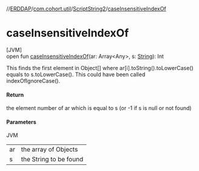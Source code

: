 //[ERDDAP](../../../index.md)/[com.cohort.util](../index.md)/[ScriptString2](index.md)/[caseInsensitiveIndexOf](case-insensitive-index-of.md)

# caseInsensitiveIndexOf

[JVM]\
open fun [caseInsensitiveIndexOf](case-insensitive-index-of.md)(ar: Array&lt;Any&gt;, s: [String](https://docs.oracle.com/en/java/javase/21/docs/api/java.base/java/lang/String.html)): Int

This finds the first element in Object[] where ar[i].toString().toLowerCase() equals to s.toLowerCase(). This could have been called indexOfIgnoreCase().

#### Return

the element number of ar which is equal to s (or -1 if s is null or not found)

#### Parameters

JVM

| | |
|---|---|
| ar | the array of Objects |
| s | the String to be found |